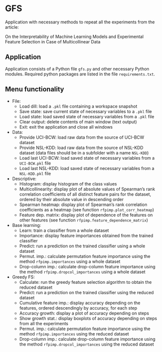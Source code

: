 # GFS

Application with necessary methods to repeat all the experiments from the article:

On the Interpretability of Machine Learning Models and Experimental Feature Selection in Case of Multicollinear Data

## Application

Application consists of a Python file `gfs.py` and other necessary Python modules. Required python packages are listed in the file `requirements.txt`.

## Menu functionality

- File:
  - Load dill: load a `.pkl` file containing a workspace snapshot
  - Save state: save current state of necessary variables to a `.pkl` file
  - Load state: load saved state of necessary variables from a `.pkl` file
  - Clear output: delete contents of main window (text output)
  - Exit: exit the application and close all windows
- Data:
  - Provide UCI-BCW: load raw data from the source of UCI-BCW dataset
  - Provide NSL-KDD: load raw data from the source of NSL-KDD dataset (data files should be in a subfolder with a name `NSL-KDD`)
  - Load last UCI-BCW: load saved state of necessary variables from a `UCI-BCW.pkl` file
  - Load last NSL-KDD: load saved state of necessary variables from a `NSL-KDD.pkl` file
- Descriptive:
  - Histogram: display histogram of the class values
  - Multicollinearity: display plot of absolute values of Spearman’s rank correlation coefficients of all distinct feature pairs for the dataset, ordered by their absolute value in descending order
  - Spearman heatmap: display plot of Spearman’s rank correlation coefficients as a heatmap (see function `rfpimp.plot_corr_heatmap`)
  - Feature dep. matrix: display plot of dependence of the features on other features (see function `rfpimp.feature_dependence_matrix`)
- Base learning:
  - Learn: train a classifier from a whole dataset
  - Importance: display feature importances obtained from the trained classifier
  - Predict: run a prediction on the trained classifier using a whole dataset
  - Permut. imp.: calculate permutation feature importance using the method `rfpimp.importances` using a whole dataset
  - Drop-column imp.: calculate drop-column feature importance using the method `rfpimp.dropcol_importances` using a whole dataset
- Greedy FS:
  - Calculate: run the greedy feature selection algorithm to obtain the reduced dataset
  - Predict: run a prediction on the trained classifier using the reduced dataset
  - Cumulative feature imp.: display accuracy depending on the features, ordered descendingly by accuracy, for each step
  - Accuracy growth: display a plot of accuracy depending on steps
  - Show growth stat.: display boxplots of accuracy depending on steps from all the experiments
  - Permut. imp.: calculate permutation feature importance using the method `rfpimp.importances` using the reduced dataset
  - Drop-column imp.: calculate drop-column feature importance using the method `rfpimp.dropcol_importances` using the reduced dataset
